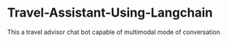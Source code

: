 # Travel-Assistant-Using-Langchain
This a travel advisor chat bot capable of multimodal mode of conversation   
